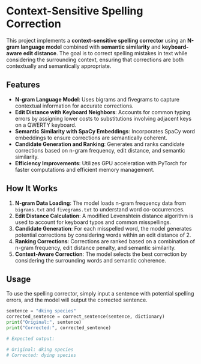 # Context-Sensitive Spelling Correction

This project implements a **context-sensitive spelling corrector** using an **N-gram language model** combined with **semantic similarity** and **keyboard-aware edit distance**. The goal is to correct spelling mistakes in text while considering the surrounding context, ensuring that corrections are both contextually and semantically appropriate.

## Features

- **N-gram Language Model**: Uses bigrams and fivegrams to capture contextual information for accurate corrections.
- **Edit Distance with Keyboard Neighbors**: Accounts for common typing errors by assigning lower costs to substitutions involving adjacent keys on a QWERTY keyboard.
- **Semantic Similarity with SpaCy Embeddings**: Incorporates SpaCy word embeddings to ensure corrections are semantically coherent.
- **Candidate Generation and Ranking**: Generates and ranks candidate corrections based on n-gram frequency, edit distance, and semantic similarity.
- **Efficiency Improvements**: Utilizes GPU acceleration with PyTorch for faster computations and efficient memory management.

## How It Works

1. **N-gram Data Loading**: The model loads n-gram frequency data from `bigrams.txt` and `fivegrams.txt` to understand word co-occurrences.
2. **Edit Distance Calculation**: A modified Levenshtein distance algorithm is used to account for keyboard typos and common misspellings.
3. **Candidate Generation**: For each misspelled word, the model generates potential corrections by considering words within an edit distance of 2.
4. **Ranking Corrections**: Corrections are ranked based on a combination of n-gram frequency, edit distance penalty, and semantic similarity.
5. **Context-Aware Correction**: The model selects the best correction by considering the surrounding words and semantic coherence.

## Usage

To use the spelling corrector, simply input a sentence with potential spelling errors, and the model will output the corrected sentence.

```python
sentence = "dking species"
corrected_sentence = correct_sentence(sentence, dictionary)
print("Original:", sentence)
print("Corrected:", corrected_sentence)

# Expected output:

# Original: dking species
# Corrected: dying species
